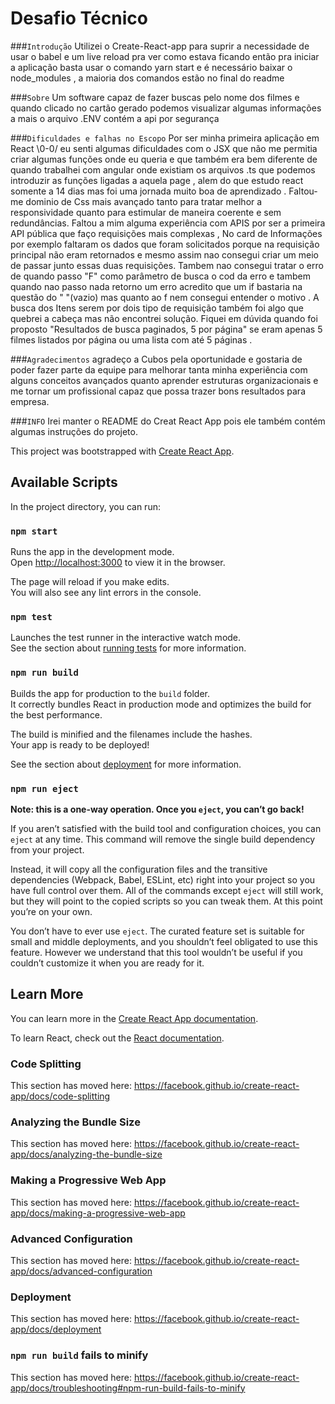 # Desafio Técnico

###`Introdução`
Utilizei o Create-React-app para suprir a necessidade de usar o babel e um live reload pra ver como estava ficando então pra iniciar a aplicação basta usar o comando yarn start e é necessário baixar o node_modules , a maioria dos comandos estão no final do readme

###`Sobre`
Um software capaz de fazer buscas pelo nome dos filmes e quando clicado no cartão gerado podemos visualizar algumas informações a mais 
o arquivo .ENV contém a api por segurança

###`Dificuldades e falhas no Escopo`
Por ser minha primeira aplicação em React \0-0/ eu senti algumas dificuldades com o JSX que não me permitia criar algumas funções onde eu queria e que também era bem diferente de quando trabalhei com angular onde existiam os arquivos .ts que podemos introduzir as funções ligadas a aquela page , alem do que estudo react somente a 14 dias mas foi uma jornada muito boa de aprendizado .
Faltou-me dominio de Css mais avançado tanto para tratar melhor a responsividade quanto para estimular de maneira coerente e sem redundâncias.
Faltou a mim alguma experiência com APIS por ser a primeira API pública que faço requisições mais complexas , No card de Informações por exemplo faltaram os dados que foram solicitados porque na requisição principal não eram retornados e mesmo assim nao consegui criar um meio de passar junto essas duas requisições.
Tambem nao consegui tratar o erro de quando passo "F" como parâmetro de busca o cod da erro e tambem quando nao passo nada retorno um erro acredito que um if bastaria na questão do " "(vazio) mas quanto ao f nem consegui entender o motivo .
A busca dos Itens serem por dois tipo de requisição também foi algo que quebrei a cabeça mas não encontrei solução.
Fiquei em dúvida quando foi proposto "Resultados de busca paginados, 5 por página" se eram apenas 5 filmes listados por página ou uma lista com até 5 páginas .

###`Agradecimentos`
agradeço a Cubos pela oportunidade e gostaria de poder fazer parte da equipe para melhorar tanta minha experiência com alguns conceitos avançados quanto aprender estruturas organizacionais e me tornar um profissional capaz que possa trazer bons resultados para empresa.

###`INFO`
Irei manter o README do Creat React App pois ele também contém algumas instruções do projeto.






This project was bootstrapped with [Create React App](https://github.com/facebook/create-react-app).

## Available Scripts

In the project directory, you can run:

### `npm start`

Runs the app in the development mode.<br>
Open [http://localhost:3000](http://localhost:3000) to view it in the browser.

The page will reload if you make edits.<br>
You will also see any lint errors in the console.

### `npm test`

Launches the test runner in the interactive watch mode.<br>
See the section about [running tests](https://facebook.github.io/create-react-app/docs/running-tests) for more information.

### `npm run build`

Builds the app for production to the `build` folder.<br>
It correctly bundles React in production mode and optimizes the build for the best performance.

The build is minified and the filenames include the hashes.<br>
Your app is ready to be deployed!

See the section about [deployment](https://facebook.github.io/create-react-app/docs/deployment) for more information.

### `npm run eject`

**Note: this is a one-way operation. Once you `eject`, you can’t go back!**

If you aren’t satisfied with the build tool and configuration choices, you can `eject` at any time. This command will remove the single build dependency from your project.

Instead, it will copy all the configuration files and the transitive dependencies (Webpack, Babel, ESLint, etc) right into your project so you have full control over them. All of the commands except `eject` will still work, but they will point to the copied scripts so you can tweak them. At this point you’re on your own.

You don’t have to ever use `eject`. The curated feature set is suitable for small and middle deployments, and you shouldn’t feel obligated to use this feature. However we understand that this tool wouldn’t be useful if you couldn’t customize it when you are ready for it.

## Learn More

You can learn more in the [Create React App documentation](https://facebook.github.io/create-react-app/docs/getting-started).

To learn React, check out the [React documentation](https://reactjs.org/).

### Code Splitting

This section has moved here: https://facebook.github.io/create-react-app/docs/code-splitting

### Analyzing the Bundle Size

This section has moved here: https://facebook.github.io/create-react-app/docs/analyzing-the-bundle-size

### Making a Progressive Web App

This section has moved here: https://facebook.github.io/create-react-app/docs/making-a-progressive-web-app

### Advanced Configuration

This section has moved here: https://facebook.github.io/create-react-app/docs/advanced-configuration

### Deployment

This section has moved here: https://facebook.github.io/create-react-app/docs/deployment

### `npm run build` fails to minify

This section has moved here: https://facebook.github.io/create-react-app/docs/troubleshooting#npm-run-build-fails-to-minify




